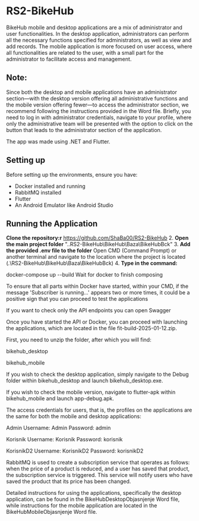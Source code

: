 # RS2-BikeHub

BikeHub mobile and desktop applications are a mix of administrator and user functionalities. In the desktop application,
administrators can perform all the necessary functions specified for administrators, as well as view and add records. 
The mobile application is more focused on user access, where all functionalities are related to the user, with a small 
part for the administrator to facilitate access and management.

## Note: 
Since both the desktop and mobile applications have an administrator section—with the desktop version offering all 
administrative functions and the mobile version offering fewer—to access the administrator section, we recommend following 
the instructions provided in the Word file. Briefly, you need to log in with administrator credentials, navigate to your profile, 
where only the administrative team will be presented with the option to click on the button that leads to the administrator section of the application.

The app was made using .NET and Flutter.

## Setting up

Before setting up the environments, ensure you have:
- Docker installed and running
- RabbitMQ installed
- Flutter
- An Android Emulator like Android Studio

## Running the Application

**Clone the repository:r**
https://github.com/ShaBa00/RS2-BikeHub
2. **Open the main project folder**
"..RS2-BikeHub\BikeHub\Baza\BikeHubBck"
3. **Add the provided .env file to the folder**
Open CMD (Command Prompt) or another terminal and navigate to the location where the project is located
 (.\RS2-BikeHub\BikeHub\Baza\BikeHubBck)
4. **Type in the command:**

docker-compose up --build
Wait for docker to finish composing

To ensure that all parts within Docker have started, within your CMD, if the message 'Subscriber is running...'
 appears two or more times, it could be a positive sign that you can proceed to test the applications

If you want to check only the API endpoints you can open Swagger

Once you have started the API or Docker, you can proceed with launching the applications, which are located in the file fit-build-2025-01-12.zip.

First, you need to unzip the folder, after which you will find:

bikehub_desktop

bikehub_mobile

If you wish to check the desktop application, simply navigate to the Debug folder within bikehub_desktop and launch bikehub_desktop.exe.

If you wish to check the mobile version, navigate to flutter-apk within bikehub_mobile and launch app-debug.apk.

The access credentials for users, that is, the profiles on the applications are the same for both the mobile and desktop applications:

Admin
Username: Admin
Password: admin

Korisnik
Username: Korisnik
Password: korisnik

KorisnikD2
Username: KorisnikD2
Password: korisnikD2

RabbitMQ is used to create a subscription service that operates as follows: when the price of a product is reduced, and a user has saved that product, 
the subscription service is triggered. This service will notify users who have saved the product that its price has been changed.

Detailed instructions for using the applications, specifically the desktop application, can be found in the BikeHubDesktopObjasnjenje Word file,
 while instructions for the mobile application are located in the BikeHubMobileObjasnjenje Word file.
